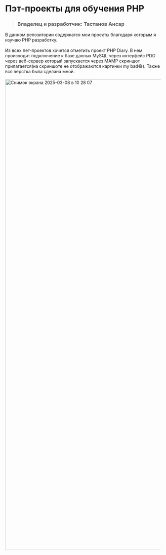 # Пэт-проекты для обучения PHP
>### Владелец и разработчик: **Тастанов Ансар**
В данном репозитории содержатся мои проекты благодаря которым я изучаю PHP разработку. <br><br>Из всех пет-проектов хочется отметить проект PHP Diary. В нем происходит подключение к базе данных MySQL через интерфейс PDO через веб-сервер который запускается через MAMP скриншот прилагается(на скриншоте не отображаются картинки my bad😅). Также вся верстка была сделана мной. <br><br><img width="1524" alt="Снимок экрана 2025-03-08 в 10 28 07" src="https://github.com/user-attachments/assets/41d0c181-26f6-486c-addb-60cb1dc42d62" />
